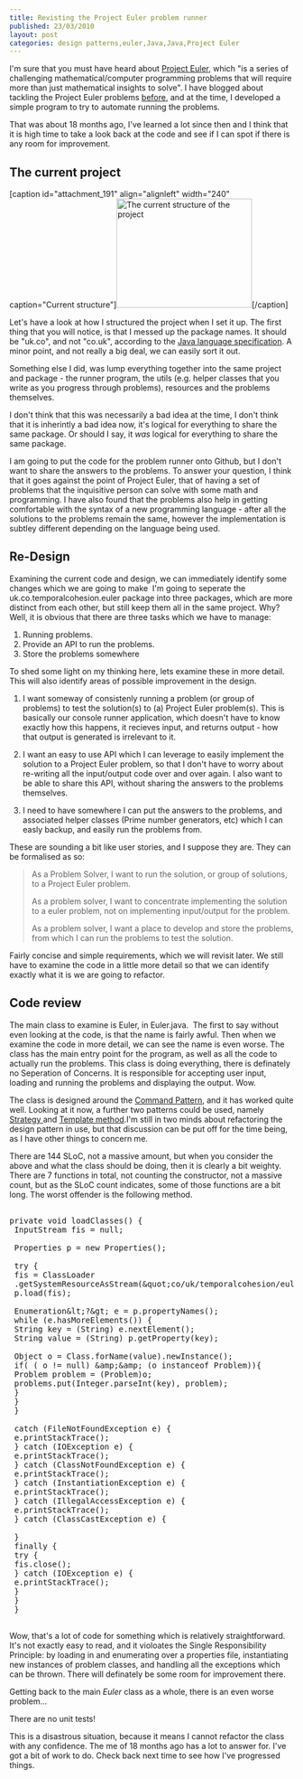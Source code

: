 ```yaml
---
title: Revisting the Project Euler problem runner
published: 23/03/2010
layout: post
categories: design patterns,euler,Java,Java,Project Euler
---
```

I'm sure that you must have heard about <a title="Project Euler website" href="http://projecteuler.net/" target="_blank">Project Euler</a>, which "is a series of challenging mathematical/computer programming problems that  will require more than just mathematical insights to solve". I have blogged about tackling the Project Euler problems <a href="http://temporalcohesion.co.uk/2008/08/22/building-the-project-euler-framework-part-1/">before</a>, and at the time, I developed a simple program to try to automate running the problems.

That was about 18 months ago, I've learned a lot since then and I think that it is high time to take a look back at the code and see if I can spot if there is any room for improvement.
<h2>The current project</h2>
[caption id="attachment_191" align="alignleft" width="240" caption="Current structure"]<a href="http://temporalcohesion.co.uk/wp-content/uploads/2010/03/eulerprojectold.png"><img class="size-medium wp-image-191 " title="eulerprojectold" src="http://temporalcohesion.co.uk/wp-content/uploads/2010/03/eulerprojectold-300x241.png" alt="The current structure of the project" width="240" height="193" /></a>[/caption]

Let's have a look at how I structured the project when I set it up. The first thing that you will notice, is that I messed up the package names. It should be "uk.co", and not "co.uk", according to the <a title="Java Language specification on sun.com" href="http://java.sun.com/docs/books/jls/third_edition/html/packages.html#7.7" target="_blank">Java language specification</a>. A minor point, and not really a big deal, we can easily sort it out.

Something else I did, was lump everything together into the same project and package - the runner program, the utils (e.g. helper classes that you write as you progress through problems), resources and the problems themselves.

I don't think that this was necessarily a bad idea at the time, I don't think that it is inherintly a bad idea now, it's logical for everything to share the same package. Or should I say, it <em>was </em>logical for everything to share the same package.

I am going to put the code for the problem runner onto Github, but I don't want to share the answers to the problems. To answer your question, I think that it goes against the point of Project Euler, that of having a set of problems that the inquisitive person can solve with some math and programming. I have also found that the problems also help in getting comfortable with the syntax of a new programming language - after all the solutions to the problems remain the same, however the implementation is subtley different depending on the language being used.
<h2>Re-Design</h2>
Examining the current code and design, we can immediately identify some changes which we are going to make  I'm going to seperate the uk.co.temporalcohesion.euler package into three packages, which are more distinct from each other, but still keep them all in the same project. Why? Well, it is obvious that there are three tasks which we have to manage:
<ol>
	<li>Running problems.</li>
	<li>Provide an API to run the problems.</li>
	<li>Store the problems somewhere</li>
</ol>
To shed some light on my thinking here, lets examine these in more detail. This will also identify areas of possible improvement in the design.

1. I want someway of consistenly running a problem (or group of problems) to test the solution(s) to (a) Project Euler problem(s). This is basically our console runner application, which doesn't have to know exactly how this happens, it recieves input, and returns output - how that output is generated is irrelevant to it.

2. I want an easy to use API which I can leverage to easily implement the solution to a Project Euler problem, so that I don't have to worry about re-writing all the input/output code over and over again. I also want to be able to share this API, without sharing the answers to the problems themselves.

3. I need to have somewhere I can put the answers to the problems, and associated helper classes (Prime number generators, etc) which I can easly backup, and easily run the problems from.

These are sounding a bit like user stories, and I suppose they are. They can be formalised as so:
<blockquote>
<p style="text-align: left;">As a Problem Solver, I want to run the solution, or group of solutions, to a Project Euler problem.</p>
<p style="text-align: left;">As a problem solver, I want to concentrate implementing the solution to a euler problem, not on implementing input/output for the problem.</p>
<p style="text-align: left;">As a problem solver, I want a place to develop and store the problems, from which I can run the problems to test the solution.</p>
</blockquote>
<p style="text-align: left;">Fairly concise and simple requirements, which we will revisit later. We still have to examine the code in a little more detail so that we can identify exactly what it is we are going to refactor.</p>

<h2 style="text-align: left;">Code review</h2>
The main class to examine is Euler, in Euler.java.  The first to say without even looking at the code, is that the name is fairly awful. Then when we examine the code in more detail, we can see the name is even worse. The class has the main entry point for the program, as well as all the code to actually run the problems. This class is doing everything, there is definately no Seperation of Concerns. It is responsible for accepting user input, loading and running the problems and displaying the output. Wow.

The class is designed around the <a title="Command Patter on Wikipedia" href="http://en.wikipedia.org/wiki/Command_pattern" target="_blank">Command Pattern</a>, and it has worked quite well. Looking at it now, a further two patterns could be used, namely <a title="Strategy patter on Wikipedia" href="http://en.wikipedia.org/wiki/Strategy_pattern" target="_blank">Strategy </a>and <a title="Template method pattern on Wikipedia" href="http://en.wikipedia.org/wiki/Template_method_pattern" target="_blank">Template method</a>.I'm still in two minds about refactoring the design pattern in use, but that discussion can be put off for the time being, as I have other things to concern me.

There are 144 SLoC, not a massive amount, but when you consider the above and what the class should be doing, then it is clearly a bit weighty. There are 7 functions in total, not counting the constructor, not a massive count, but as the SLoC count indicates, some of those functions are a bit long. The worst offender is the following method.

<pre class="lang:java decode:1 " >

private void loadClasses() {
 InputStream fis = null;

 Properties p = new Properties();

 try {
 fis = ClassLoader
 .getSystemResourceAsStream(&amp;quot;co/uk/temporalcohesion/euler/resources/problems.properties&amp;quot;);
 p.load(fis);

 Enumeration&amp;lt;?&amp;gt; e = p.propertyNames();
 while (e.hasMoreElements()) {
 String key = (String) e.nextElement();
 String value = (String) p.getProperty(key);

 Object o = Class.forName(value).newInstance();
 if( ( o != null) &amp;amp;&amp;amp; (o instanceof Problem)){
 Problem problem = (Problem)o;
 problems.put(Integer.parseInt(key), problem);
 }
 }
 }

 catch (FileNotFoundException e) {
 e.printStackTrace();
 } catch (IOException e) {
 e.printStackTrace();
 } catch (ClassNotFoundException e) {
 e.printStackTrace();
 } catch (InstantiationException e) {
 e.printStackTrace();
 } catch (IllegalAccessException e) {
 e.printStackTrace();
 } catch (ClassCastException e) {

 }
 finally {
 try {
 fis.close();
 } catch (IOException e) {
 e.printStackTrace();
 }
 }
 }

</pre>


Wow, that's a lot of code for something which is relatively straightforward. It's not exactly easy to read, and it violoates the Single Responsibility Principle: by loading in and enumerating over a properties file, instantiating new instances of problem classes, and handling all the exceptions which can be thrown. There will definately be some room for improvement there.

Getting back to the main <em>Euler </em>class as a whole, there is an even worse problem...

There are no unit tests!

This is a disastrous situation, because it means I cannot refactor the class with any confidence. The me of 18 months ago has a lot to answer for. I've got a bit of work to do. Check back next time to see how I've progressed things.
<p style="text-align: left;"></p>
